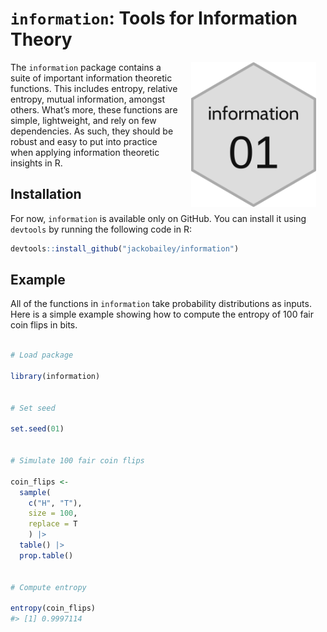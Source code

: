 
<!-- README.md is generated from README.Rmd. Please edit that file -->

# `information`: Tools for Information Theory

<!-- badges: start -->
<!-- badges: end -->

<img src="https://raw.githubusercontent.com/jackobailey/information/master/inst/figures/information_hex.png" alt="information hexlogo" align="right" width="200" style="padding: 0 15px; float: right;"/>

The `information` package contains a suite of important information
theoretic functions. This includes entropy, relative entropy, mutual
information, amongst others. What’s more, these functions are simple,
lightweight, and rely on few dependencies. As such, they should be
robust and easy to put into practice when applying information theoretic
insights in R.

## Installation

For now, `information` is available only on GitHub. You can install it
using `devtools` by running the following code in R:

``` r
devtools::install_github("jackobailey/information")
```

## Example

All of the functions in `information` take probability distributions as
inputs. Here is a simple example showing how to compute the entropy of
100 fair coin flips in bits.

``` r

# Load package

library(information)


# Set seed

set.seed(01)


# Simulate 100 fair coin flips

coin_flips <- 
  sample(
    c("H", "T"),
    size = 100,
    replace = T
    ) |> 
  table() |> 
  prop.table()


# Compute entropy

entropy(coin_flips)
#> [1] 0.9997114
```
